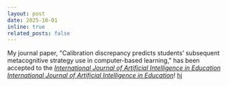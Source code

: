 ```yaml
---
layout: post
date: 2025-10-01 
inline: true
related_posts: false
---
```


My journal paper, "Calibration discrepancy predicts students’ subsequent metacognitive strategy use in computer-based learning," has been accepted to the [_International Journal of Artificial Intelligence in Education_](https://link.springer.com/journal/40593) [*International Journal of Artificial Intelligence in Education*](https://link.springer.com/journal/40593)! [hj](https://haejinlee41.github.io/sample_site/)
